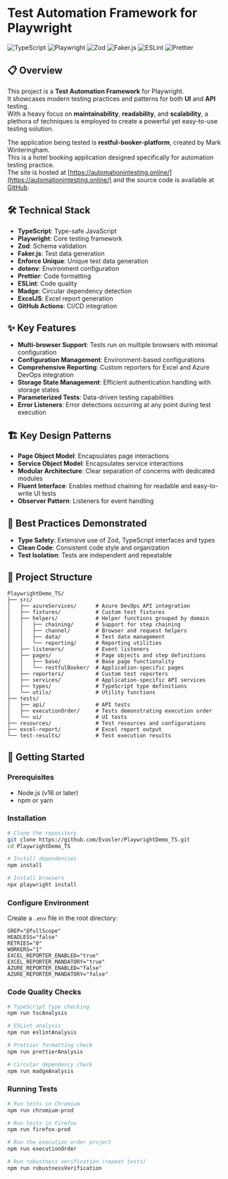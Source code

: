 # Test Automation Framework for Playwright

![TypeScript](https://img.shields.io/badge/TypeScript-007ACC?style=for-the-badge&logo=typescript&logoColor=white)
![Playwright](https://img.shields.io/badge/Playwright-45ba4b?style=for-the-badge&logo=playwright&logoColor=white)
![Zod](https://img.shields.io/badge/Zod-3068B7?style=for-the-badge&logoColor=white)
![Faker.js](https://img.shields.io/badge/Faker.js-57AC70?style=for-the-badge&logoColor=white)
![ESLint](https://img.shields.io/badge/ESLint-4B32C3?style=for-the-badge&logo=eslint&logoColor=white)
![Prettier](https://img.shields.io/badge/Prettier-F7B93E?style=for-the-badge&logo=prettier&logoColor=black)

## 📋 Overview

This project is a **Test Automation Framework** for Playwright.\
It showcases modern testing practices and patterns for both **UI** and **API** testing.\
With a heavy focus on **maintainability**, **readability**, and **scalability**, a plethora of techniques is employed to create a powerful yet easy-to-use testing solution.

The application being tested is **restful-booker-platform**, created by Mark Winteringham.\
This is a hotel booking application designed specifically for automation testing practice.\
The site is hosted at [https://automationintesting.online/](https://automationintesting.online/) and the source code is available at [GitHub](https://github.com/mwinteringham/restful-booker-platform).

## 🛠️ Technical Stack

- **TypeScript**: Type-safe JavaScript
- **Playwright**: Core testing framework
- **Zod**: Schema validation
- **Faker.js**: Test data generation
- **Enforce Unique**: Unique test data generation
- **dotenv**: Environment configuration
- **Prettier**: Code formatting
- **ESLint**: Code quality
- **Madge**: Circular dependency detection
- **ExcelJS**: Excel report generation
- **GitHub Actions**: CI/CD integration

## ✨ Key Features

- **Multi-browser Support**: Tests run on multiple browsers with minimal configuration
- **Configuration Management**: Environment-based configurations
- **Comprehensive Reporting**: Custom reporters for Excel and Azure DevOps integration
- **Storage State Management**: Efficient authentication handling with storage states
- **Parameterized Tests**: Data-driven testing capabilities
- **Error Listeners**: Error detections occurring at any point during test execution

## 🏗️ Key Design Patterns

- **Page Object Model**: Encapsulates page interactions
- **Service Object Model**: Encapsulates service interactions
- **Modular Architecture**: Clear separation of concerns with dedicated modules
- **Fluent Interface**: Enables method chaining for readable and easy-to-write UI tests
- **Observer Pattern**: Listeners for event handling

## 🔐 Best Practices Demonstrated

- **Type Safety**: Extensive use of Zod, TypeScript interfaces and types
- **Clean Code**: Consistent code style and organization
- **Test Isolation**: Tests are independent and repeatable

## 📂 Project Structure

```
PlaywrightDemo_TS/
├── src/
│   ├── azureServices/      # Azure DevOps API integration
│   ├── fixtures/           # Custom test fixtures
│   ├── helpers/            # Helper functions grouped by domain
│   │   ├── chaining/       # Support for step chaining
│   │   ├── channel/        # Browser and request helpers
│   │   ├── data/           # Test data management
│   │   └── reporting/      # Reporting utilities
│   ├── listeners/          # Event listeners
│   ├── pages/              # Page objects and step definitions
│   │   ├── base/           # Base page functionality
│   │   └── restfulBooker/  # Application-specific pages
│   ├── reporters/          # Custom test reporters
│   ├── services/           # Application-specific API services
│   ├── types/              # TypeScript type definitions
│   └── utils/              # Utility functions
├── tests/
│   ├── api/                # API tests
│   ├── executionOrder/     # Tests demonstrating execution order
│   └── ui/                 # UI tests
├── resources/              # Test resources and configurations
├── excel-report/           # Excel report output
└── test-results/           # Test execution results
```

## 🚀 Getting Started

### Prerequisites

- Node.js (v16 or later)
- npm or yarn

### Installation

```bash
# Clone the repository
git clone https://github.com/Evasler/PlaywrightDemo_TS.git
cd PlaywrightDemo_TS

# Install dependencies
npm install

# Install browsers
npx playwright install
```

### Configure Environment

Create a `.env` file in the root directory:

```
GREP="@fullScope"
HEADLESS="false"
RETRIES="0"
WORKERS="1"
EXCEL_REPORTER_ENABLED="true"
EXCEL_REPORTER_MANDATORY="true"
AZURE_REPORTER_ENABLED="false"
AZURE_REPORTER_MANDATORY="false"
```

### Code Quality Checks

```bash
# TypeScript type checking
npm run tscAnalysis

# ESLint analysis
npm run eslintAnalysis

# Prettier formatting check
npm run prettierAnalysis

# Circular dependency check
npm run madgeAnalysis
```

### Running Tests

```bash
# Run tests in Chromium
npm run chromium-prod

# Run tests in Firefox
npm run firefox-prod

# Run the execution order project
npm run executionOrder

# Run robustness verification (repeat tests)
npm run robustnessVerification
```
